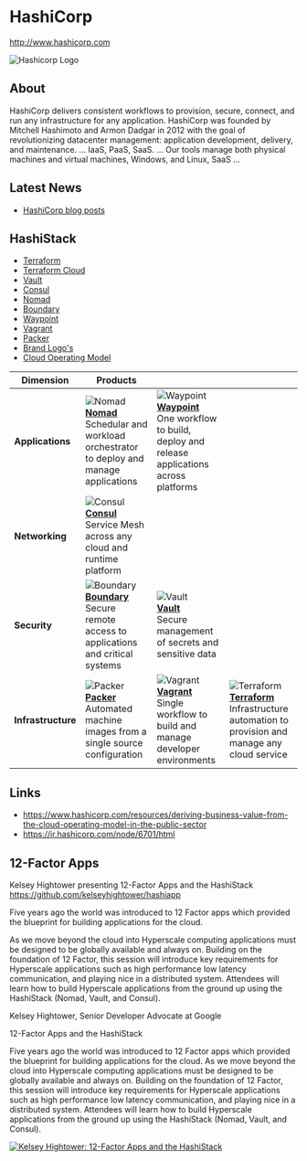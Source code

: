 # HashiCorp

http://www.hashicorp.com

![Hashicorp Logo](images/hashicorp-logo.png?raw=true "Hashicorp Logo")

## About
HashiCorp delivers consistent workflows to provision, secure, connect, and run any infrastructure for any application.
HashiCorp was founded by Mitchell Hashimoto and Armon Dadgar in 2012 with the goal of revolutionizing datacenter management: application development, delivery, and maintenance. ... IaaS, PaaS, SaaS. ... Our tools manage both physical machines and virtual machines, Windows, and Linux, SaaS ...

## Latest News 

- [HashiCorp blog posts](https://www.hashicorp.com/blog/all)

## HashiStack
- [Terraform](/terraform/?id=terraform)
- [Terraform Cloud](/terraform/README?id=terraform-cloud)
- [Vault](/vault/)
- [Consul](/consul/)
- [Nomad](/nomad/)
- [Boundary](/boundary/)
- [Waypoint](/waypoint/)
- [Vagrant](/vagrant/)
- [Packer](/packer/)
- [Brand Logo's](https://www.hashicorp.com/brand)
- [Cloud Operating Model](https://www.hashicorp.com/resources/deriving-business-value-from-the-cloud-operating-model-in-the-public-sector)

| Dimension | Products | | | 
|------|--------|------------|------------|
| __Applications__ | ![Nomad](https://www.datocms-assets.com/2885/1620155098-brandhcnomadprimaryattributedcolor.svg) <br /> [__Nomad__](/nomad/#nomad) <br /> Schedular and workload orchestrator to deploy and manage applications | ![Waypoint](https://www.datocms-assets.com/2885/1620155130-brandhcwaypointprimaryattributedcolor.svg) <br /> [__Waypoint__](/waypoint/#waypoint) <br /> One workflow to build, deploy and release applications across platforms| | 
| __Networking__ | ![Consul](https://www.datocms-assets.com/2885/1620155090-brandhcconsulprimaryattributedcolor.svg) <br /> [__Consul__](/consul/#consul) <br /> Service Mesh across any cloud and runtime platform | | |
| __Security__ | ![Boundary](https://www.datocms-assets.com/2885/1620155080-brandhcboundaryprimaryattributedcolor.svg) <br /> [__Boundary__](/boundary/#boundary) <br /> Secure remote access to applications and critical systems | ![Vault](https://www.datocms-assets.com/2885/1620159869-brandvaultprimaryattributedcolor.svg) <br /> [__Vault__](/vault/#vault) <br /> Secure management of secrets and sensitive data| |
| __Infrastructure__ | ![Packer](https://www.datocms-assets.com/2885/1620155103-brandhcpackerprimaryattributedcolor.svg) <br /> [__Packer__](/packer/#packer) <br /> Automated machine images from a single source configuration| ![Vagrant](https://www.datocms-assets.com/2885/1620155118-brandhcvagrantprimaryattributedcolor.svg) <br /> [__Vagrant__](/vagrant/#vagrant) <br /> Single workflow to build and manage developer environments| ![Terraform](https://www.datocms-assets.com/2885/1620155113-brandhcterraformprimaryattributedcolor.svg) <br /> [__Terraform__](/terraform/#terraform) <br /> Infrastructure automation to provision and manage any cloud service |

## Links 

* https://www.hashicorp.com/resources/deriving-business-value-from-the-cloud-operating-model-in-the-public-sector
* https://ir.hashicorp.com/node/6701/html
## 12-Factor Apps

Kelsey Hightower presenting 12-Factor Apps and the HashiStack
https://github.com/kelseyhightower/hashiapp

Five years ago the world was introduced to 12 Factor apps which provided the blueprint for building applications for the cloud. 

As we move beyond the cloud into Hyperscale computing applications must be designed to be globally available and always on. Building on the foundation of 12 Factor, this session will introduce key requirements for Hyperscale applications such as high performance low latency communication, and playing nice in a distributed system. Attendees will learn how to build Hyperscale applications from the ground up using the HashiStack (Nomad, Vault, and Consul).

Kelsey Hightower, Senior Developer Advocate at Google

12-Factor Apps and the HashiStack

Five years ago the world was introduced to 12 Factor apps which provided the blueprint for building applications for the cloud. As we move beyond the cloud into Hyperscale computing applications must be designed to be globally available and always on. Building on the foundation of 12 Factor, this session will introduce key requirements for Hyperscale applications such as high performance low latency communication, and playing nice in a distributed system. Attendees will learn how to build Hyperscale applications from the ground up using the HashiStack (Nomad, Vault, and Consul).

[![Kelsey Hightower: 12-Factor Apps and the HashiStack](images/maxresdefault.jpeg)](https://www.youtube.com/watch?v=NVl9cIiPF80)
